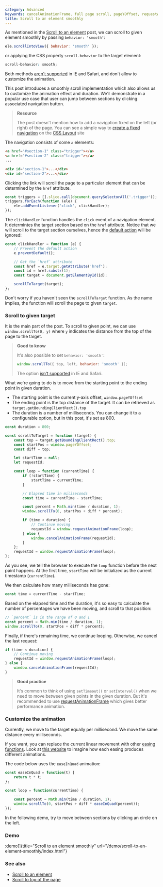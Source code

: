 ```yaml
---
category: Advanced
keywords: cancelAnimationFrame, full page scroll, pageYOffset, requestAnimationFrame, scroll-behavior property, scrollIntoView, scrollIntoView behavior smooth, scrollTo, smoothly scroll
title: Scroll to an element smoothly
---
```


As mentioned in the [Scroll to an element](/scroll-to-an-element) post, we can scroll to given element smoothly by passing `behavior: 'smooth'`:

```js
ele.scrollIntoView({ behavior: 'smooth' });
```

or applying the CSS property `scroll-behavior` to the target element:

```css
scroll-behavior: smooth;
```

Both methods [aren't supported](https://developer.mozilla.org/en-US/docs/Web/API/Element/scrollIntoView#Browser_compatibility) in IE and Safari, and don't allow to customize the animation.

This post introduces a smoothly scroll implementation which also allows us to customize the animation effect and duration. We'll demonstrate in a popular use case that user can jump between sections by clicking associated navigation button.

> **Resource**
>
> The post doesn't mention how to add a navigation fixed on the left (or right) of the page. You can see a simple way to [create a fixed navigation](https://csslayout.io/patterns/fixed-at-side) on the [CSS Layout](https://csslayout.io) site

The navigation consists of some `a` elements:

```html
<a href="#section-1" class="trigger"></a>
<a href="#section-2" class="trigger"></a>
...

<div id="section-1">...</div>
<div id="section-2">...</div>
```

Clicking the link will scroll the page to a particular element that can be determined by the `href` attribute.

```js
const triggers = [].slice.call(document.querySelectorAll('.trigger'));
triggers.forEach(function (ele) {
    ele.addEventListener('click', clickHandler);
});
```

The `clickHandler` function handles the `click` event of a navigation element. It determintes the target section based on the `href` attribute. Notice that we will scroll to the target section ourselves, hence the [default action](/prevent-the-default-action-of-an-event) will be ignored:

```js
const clickHandler = function (e) {
    // Prevent the default action
    e.preventDefault();

    // Get the `href` attribute
    const href = e.target.getAttribute('href');
    const id = href.substr(1);
    const target = document.getElementById(id);

    scrollToTarget(target);
};
```

Don't worry if you haven't seen the `scrollToTarget` function. As the name implies, the function will scroll the page to given `target`.

### Scroll to given target

It is the main part of the post. To scroll to given point, we can use `window.scrollTo(0, y)` where `y` indicates the distance from the top of the page to the target.

> **Good to know**
>
> It's also possible to set `behavior: 'smooth'`:
>
> ```js
> window.scrollTo({ top, left, behavior: 'smooth' });
> ```
>
> The option [isn't supported](https://developer.mozilla.org/en-US/docs/Web/API/Window/scrollTo#Browser_Compatibility) in IE and Safari.

What we're going to do is to move from the starting point to the ending point in given duration.

-   The starting point is the current y-axis offset, `window.pageYOffset`
-   The ending point is the top distance of the target. It can be retrieved as `target.getBoundingClientRect().top`
-   The duration is a number of milliseconds. You can change it to a configurable option, but in this post, it's set as 800.

```js
const duration = 800;

const scrollToTarget = function (target) {
    const top = target.getBoundingClientRect().top;
    const startPos = window.pageYOffset;
    const diff = top;

    let startTime = null;
    let requestId;

    const loop = function (currentTime) {
        if (!startTime) {
            startTime = currentTime;
        }

        // Elapsed time in miliseconds
        const time = currentTime - startTime;

        const percent = Math.min(time / duration, 1);
        window.scrollTo(0, startPos + diff * percent);

        if (time < duration) {
            // Continue moving
            requestId = window.requestAnimationFrame(loop);
        } else {
            window.cancelAnimationFrame(requestId);
        }
    };
    requestId = window.requestAnimationFrame(loop);
};
```

As you see, we tell the browser to execute the `loop` function before the next paint happens. At the first time, `startTime` will be initialized as the current timestamp (`currentTime`).

We then calculate how many milliseconds has gone:

```js
const time = currentTime - startTime;
```

Based on the elapsed time and the duration, it's so easy to calculate the number of percentages we have been moving, and scroll to that position:

```js
// `percent` is in the range of 0 and 1
const percent = Math.min(time / duration, 1);
window.scrollTo(0, startPos + diff * percent);
```

Finally, if there's remaining time, we continue looping. Otherwise, we cancel the last request:

```js
if (time < duration) {
    // Continue moving
    requestId = window.requestAnimationFrame(loop);
} else {
    window.cancelAnimationFrame(requestId);
}
```

> **Good practice**
>
> It's common to think of using `setTimeout()` or `setInterval()` when we need to move between given points in the given duration. But it's recommended to use [requestAnimationFrame](https://developer.mozilla.org/en-US/docs/Web/API/window/requestAnimationFrame) which gives better performance animation.

### Customize the animation

Currently, we move to the target equally per millisecond. We move the same distance every milliseconds.

If you want, you can replace the current linear movement with other [easing functions](https://1loc.dev/#easing-functions). Look at [this website](https://easings.net) to imagine how each easing produces different animations.

The code below uses the `easeInQuad` animation:

```js
const easeInQuad = function(t) {
    return t * t;
};

const loop = function(currentTime) {
    ...
    const percent = Math.min(time / duration, 1);
    window.scrollTo(0, startPos + diff * easeInQuad(percent));
});
```

In the following demo, try to move between sections by clicking an circle on the left.

### Demo

:demo[]{title="Scroll to an element smoothly" url="/demo/scroll-to-an-element-smoothly/index.html"}

### See also

-   [Scroll to an element](/scroll-to-an-element)
-   [Scroll to top of the page](/scroll-to-top-of-the-page)
